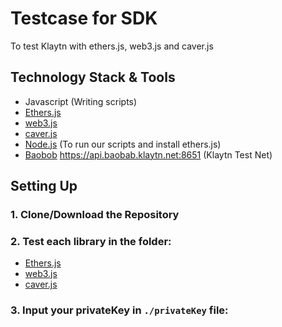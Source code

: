 # Testcase for SDK
To test Klaytn with ethers.js, web3.js and caver.js

## Technology Stack & Tools

- Javascript (Writing scripts)
- [Ethers.js](https://docs.ethers.io/v5/) 
- [web3.js](https://web3js.readthedocs.io/) 
- [caver.js](https://github.com/klaytn/caver-js) 
- [Node.js](https://nodejs.org/en/) (To run our scripts and install ethers.js)
- [Baobob](https://baobab.scope.klaytn.com/) https://api.baobab.klaytn.net:8651 (Klaytn Test Net)

## Setting Up
### 1. Clone/Download the Repository

### 2. Test each library in the folder:
- [Ethers.js](./test-ethers) 
- [web3.js](./test-web3) 
- [caver.js](./test-caver) 

### 3. Input your privateKey in `./privateKey` file: